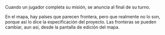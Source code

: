 Cuando un jugador completa su misión, se anuncia al final de su turno.

En el mapa, hay países que parecen frontera, pero que realmente no lo son, porque así lo dice la especificación del proyecto. Las fronteras se pueden cambiar, aun así, desde la pantalla de edición del mapa.